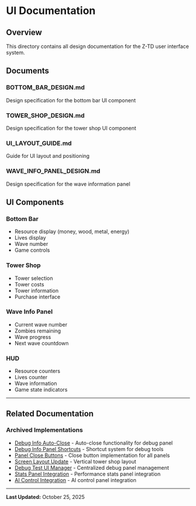 # UI Documentation

## Overview

This directory contains all design documentation for the Z-TD user interface system.

## Documents

### BOTTOM_BAR_DESIGN.md

Design specification for the bottom bar UI component

### TOWER_SHOP_DESIGN.md

Design specification for the tower shop UI component

### UI_LAYOUT_GUIDE.md

Guide for UI layout and positioning

### WAVE_INFO_PANEL_DESIGN.md

Design specification for the wave information panel

## UI Components

### Bottom Bar

- Resource display (money, wood, metal, energy)
- Lives display
- Wave number
- Game controls

### Tower Shop

- Tower selection
- Tower costs
- Tower information
- Purchase interface

### Wave Info Panel

- Current wave number
- Zombies remaining
- Wave progress
- Next wave countdown

### HUD

- Resource counters
- Lives counter
- Wave information
- Game state indicators

---

## Related Documentation

### Archived Implementations

- [Debug Info Auto-Close](../../Archive/UI/DEBUG_INFO_AUTO_CLOSE.md) - Auto-close functionality for debug panel
- [Debug Info Panel Shortcuts](../../Archive/UI/DEBUG_INFO_PANEL_SHORTCUTS.md) - Shortcut system for debug tools
- [Panel Close Buttons](../../Archive/UI/PANEL_CLOSE_BUTTONS.md) - Close button implementation for all panels
- [Screen Layout Update](../../Archive/UI/SCREEN_LAYOUT_UPDATE.md) - Vertical tower shop layout
- [Debug Test UI Manager](../../Archive/UI/DEBUG_TEST_UI_MANAGER_IMPLEMENTATION.md) - Centralized debug panel management
- [Stats Panel Integration](../../Archive/UI/STATS_PANEL_INTEGRATION.md) - Performance stats panel integration
- [AI Control Integration](../../Archive/UI/AI_CONTROL_INTEGRATION.md) - AI control panel integration

---

**Last Updated:** October 25, 2025
